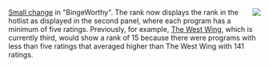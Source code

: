 <img src="http://scripting.com/images/2020/03/12/purell.png" border="0" align="right"><a href="https://github.com/scripting/Scripting-News/issues/184#issuecomment-678655918">Small change</a> in "BingeWorthy". The rank now displays the rank in the hotlist as displayed in the second panel, where each program has a minimum of five ratings. Previously, for example, <a href="http://bingeworthy.io/tv/?id=https%3A%2F%2Fwww.metacritic.com%2Ftv%2Fthe-west-wing">The West Wing</a>, which is currently third, would show a rank of 15 because there were programs with less than five ratings that averaged higher than The West Wing with 141 ratings.

